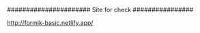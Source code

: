    ######################  Site for check ################
   
   
   http://formik-basic.netlify.app/
